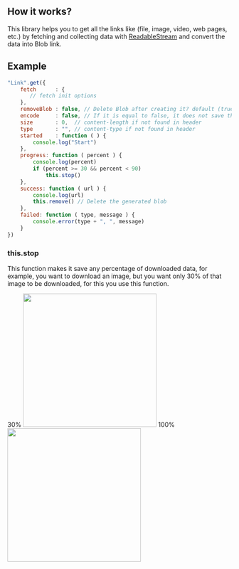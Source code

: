 ## How it works?
This library helps you to get all the links like (file, image, video, web pages, etc.) by fetching and collecting data with [ReadableStream](https://github.com/salarizadi/get-link/blob/073fe8d4a9bb63b947a80a4014f54c0f64e297d9/get.js#L63) and convert the data into Blob link.

## Example
```js
"Link".get({
    fetch      : {
       // fetch init options
    },
    removeBlob : false, // Delete Blob after creating it? default (true)
    encode     : false, // If it is equal to false, it does not save the file with the format, it just creates an unformatted file from the data of that file
    size       : 0,  // content-length if not found in header
    type       : "", // content-type if not found in header
    started    : function ( ) {
        console.log("Start")
    },
    progress: function ( percent ) {
        console.log(percent)
        if (percent >= 30 && percent < 90)
            this.stop()
    },
    success: function ( url ) {
        console.log(url)
        this.remove() // Delete the generated blob
    },
    failed: function ( type, message ) {
        console.error(type + ", ", message)
    }
})
```

### this.stop
This function makes it save any percentage of downloaded data, for example, you want to download an image, but you want only 30% of that image to be downloaded, for this you use this function.

<span>30%
  <img src="https://github.com/salarizadi/get-link/assets/67143370/4b2a3b03-8811-4f98-aa92-913071156507" width="300">
</span>
<span>100%
  <img src="https://github.com/salarizadi/get-link/assets/67143370/19e99521-dc6a-45eb-97cf-ced63e136549" width="300">
</span>
